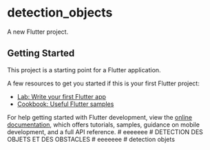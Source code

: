 # detection_objects

A new Flutter project.

## Getting Started

This project is a starting point for a Flutter application.

A few resources to get you started if this is your first Flutter project:

- [Lab: Write your first Flutter app](https://docs.flutter.dev/get-started/codelab)
- [Cookbook: Useful Flutter samples](https://docs.flutter.dev/cookbook)

For help getting started with Flutter development, view the
[online documentation](https://docs.flutter.dev/), which offers tutorials,
samples, guidance on mobile development, and a full API reference.
#   e e e e e e e  
 #   D E T E C T I O N   D E S   O B J E T S   E T   D E S   O B S T A C L E S  
 #   e e e e e e e  
 #   d e t e c t i o n   o b j e t s  
 